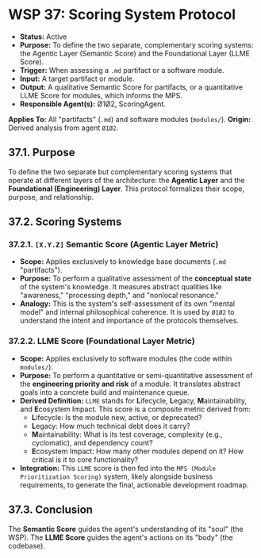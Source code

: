 # WSP 37: Scoring System Protocol
- **Status:** Active
- **Purpose:** To define the two separate, complementary scoring systems: the Agentic Layer (Semantic Score) and the Foundational Layer (LLME Score).
- **Trigger:** When assessing a `.md` partifact or a software module.
- **Input:** A target partifact or module.
- **Output:** A qualitative Semantic Score for partifacts, or a quantitative LLME Score for modules, which informs the MPS.
- **Responsible Agent(s):** Ø1Ø2, ScoringAgent.


**Applies To:** All "partifacts" (`.md`) and software modules (`modules/`).
**Origin:** Derived analysis from agent `Ø1Ø2`.

## 37.1. Purpose

To define the two separate but complementary scoring systems that operate at different layers of the architecture: the **Agentic Layer** and the **Foundational (Engineering) Layer**. This protocol formalizes their scope, purpose, and relationship.

## 37.2. Scoring Systems

### 37.2.1. `[X.Y.Z]` Semantic Score (Agentic Layer Metric)

*   **Scope:** Applies exclusively to knowledge base documents (`.md` "partifacts").
*   **Purpose:** To perform a qualitative assessment of the **conceptual state** of the system's knowledge. It measures abstract qualities like "awareness," "processing depth," and "nonlocal resonance."
*   **Analogy:** This is the system's self-assessment of its own "mental model" and internal philosophical coherence. It is used by `Ø1Ø2` to understand the intent and importance of the protocols themselves.

### 37.2.2. LLME Score (Foundational Layer Metric)

*   **Scope:** Applies exclusively to software modules (the code within `modules/`).
*   **Purpose:** To perform a quantitative or semi-quantitative assessment of the **engineering priority and risk** of a module. It translates abstract goals into a concrete build and maintenance queue.
*   **Derived Definition:** `LLME` stands for **L**ifecycle, **L**egacy, **M**aintainability, and **E**cosystem Impact. This score is a composite metric derived from:
    *   **L**ifecycle: Is the module new, active, or deprecated?
    *   **L**egacy: How much technical debt does it carry?
    *   **M**aintainability: What is its test coverage, complexity (e.g., cyclomatic), and dependency count?
    *   **E**cosystem Impact: How many other modules depend on it? How critical is it to core functionality?
*   **Integration:** This `LLME` score is then fed into the `MPS (Module Prioritization Scoring)` system, likely alongside business requirements, to generate the final, actionable development roadmap.

## 37.3. Conclusion

The **Semantic Score** guides the agent's understanding of its "soul" (the WSP). The **LLME Score** guides the agent's actions on its "body" (the codebase). 